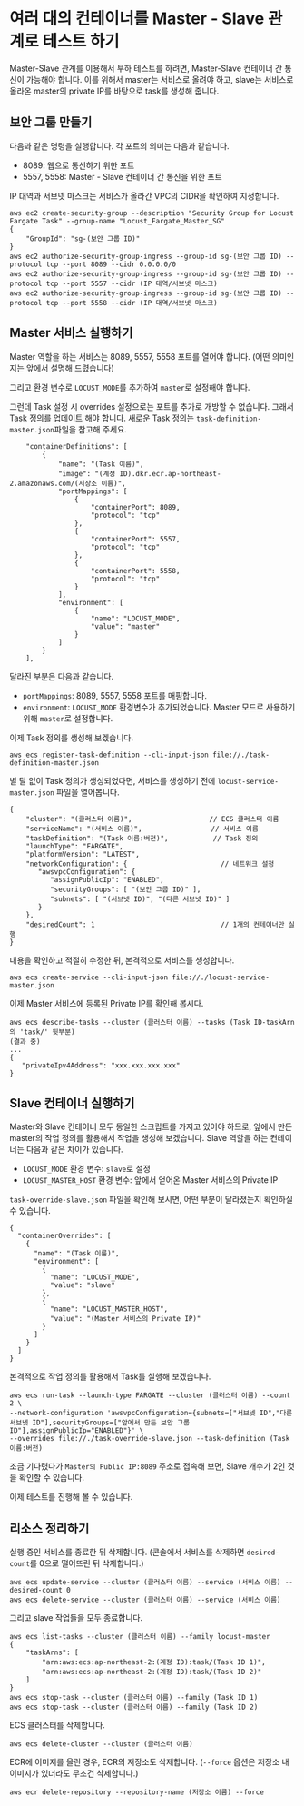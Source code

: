 # 여러 대의 컨테이너를 Master - Slave 관계로 테스트 하기

Master-Slave 관계를 이용해서 부하 테스트를 하려면, Master-Slave 컨테이너 간 통신이 가능해야 합니다. 
이를 위해서 master는 서비스로 올려야 하고, slave는 서비스로 올라온 master의 private IP를 바탕으로 task를 생성해 줍니다. 

## 보안 그룹 만들기

다음과 같은 명령을 실행합니다. 각 포트의 의미는 다음과 같습니다.

* 8089: 웹으로 통신하기 위한 포트
* 5557, 5558: Master - Slave 컨테이너 간 통신을 위한 포트

IP 대역과 서브넷 마스크는 서비스가 올라간 VPC의 CIDR을 확인하여 지정합니다.

```shell script
aws ec2 create-security-group --description "Security Group for Locust Fargate Task" --group-name "Locust_Fargate_Master_SG"
{
    "GroupId": "sg-(보안 그룹 ID)"
}
aws ec2 authorize-security-group-ingress --group-id sg-(보안 그룹 ID) --protocol tcp --port 8089 --cidr 0.0.0.0/0
aws ec2 authorize-security-group-ingress --group-id sg-(보안 그룹 ID) --protocol tcp --port 5557 --cidr (IP 대역/서브넷 마스크)
aws ec2 authorize-security-group-ingress --group-id sg-(보안 그룹 ID) --protocol tcp --port 5558 --cidr (IP 대역/서브넷 마스크)
```

## Master 서비스 실행하기

Master 역할을 하는 서비스는 8089, 5557, 5558 포트를 열어야 합니다. (어떤 의미인지는 앞에서 설명해 드렸습니다) 

그리고 환경 변수로 `LOCUST_MODE`를 추가하여 `master`로 설정해야 합니다. 

그런데 Task 설정 시 overrides 설정으로는 포트를 추가로 개방할 수 없습니다. 그래서 Task 정의를 업데이트 해야 합니다. 
새로운 Task 정의는 `task-definition-master.json`파일을 참고해 주세요. 

```
    "containerDefinitions": [
        {
            "name": "(Task 이름)",
            "image": "(계정 ID).dkr.ecr.ap-northeast-2.amazonaws.com/(저장소 이름)",
            "portMappings": [
                {
                    "containerPort": 8089,
                    "protocol": "tcp"
                },
                {
                    "containerPort": 5557,
                    "protocol": "tcp"
                },
                {
                    "containerPort": 5558,
                    "protocol": "tcp"
                }
            ],
            "environment": [
                {
                    "name": "LOCUST_MODE",
                    "value": "master"
                }
            ]
        }
    ],
```

달라진 부분은 다음과 같습니다. 
* `portMappings`: 8089, 5557, 5558 포트를 매핑합니다.
* `environment`: `LOCUST_MODE` 환경변수가 추가되었습니다. Master 모드로 사용하기 위해 `master`로 설정합니다.

이제 Task 정의를 생성해 보겠습니다. 
```shell script
aws ecs register-task-definition --cli-input-json file://./task-definition-master.json
``` 

별 탈 없이 Task 정의가 생성되었다면, 서비스를 생성하기 전에 `locust-service-master.json` 파일을 열어봅니다. 
```
{
    "cluster": "(클러스터 이름)",                   // ECS 클러스터 이름
    "serviceName": "(서비스 이름)",                 // 서비스 이름
    "taskDefinition": "(Task 이름:버전)",           // Task 정의
    "launchType": "FARGATE",
    "platformVersion": "LATEST",
    "networkConfiguration": {                       // 네트워크 설정
       "awsvpcConfiguration": {
          "assignPublicIp": "ENABLED",
          "securityGroups": [ "(보안 그룹 ID)" ],
          "subnets": [ "(서브넷 ID)", "(다른 서브넷 ID)" ]
       }
    },
    "desiredCount": 1                               // 1개의 컨테이너만 실행
}
```

내용을 확인하고 적절히 수정한 뒤, 본격적으로 서비스를 생성합니다.
```shell script
aws ecs create-service --cli-input-json file://./locust-service-master.json
```

이제 Master 서비스에 등록된 Private IP를 확인해 봅시다.

```shell script
aws ecs describe-tasks --cluster (클러스터 이름) --tasks (Task ID-taskArn의 'task/' 뒷부분)
(결과 중)
...
{
   "privateIpv4Address": "xxx.xxx.xxx.xxx"
}
```

## Slave 컨테이너 실행하기

Master와 Slave 컨테이너 모두 동일한 스크립트를 가지고 있어야 하므로, 앞에서 만든 master의 작업 정의를 활용해서 작업을 생성해 보겠습니다. Slave 역할을 하는 컨테이너는 다음과 같은 차이가 있습니다. 

* `LOCUST_MODE` 환경 변수: `slave`로 설정
* `LOCUST_MASTER_HOST` 환경 변수: 앞에서 얻어온 Master 서비스의 Private IP

`task-override-slave.json` 파일을 확인해 보시면, 어떤 부분이 달라졌는지 확인하실 수 있습니다.
```
{
  "containerOverrides": [
    {
      "name": "(Task 이름)",
      "environment": [
        {
          "name": "LOCUST_MODE",
          "value": "slave"
        },
        {
          "name": "LOCUST_MASTER_HOST",
          "value": "(Master 서비스의 Private IP)"
        }
      ]
    }
  ]
}
``` 

본격적으로 작업 정의를 활용해서 Task를 실행해 보겠습니다.
```shell script
aws ecs run-task --launch-type FARGATE --cluster (클러스터 이름) --count 2 \
--network-configuration 'awsvpcConfiguration={subnets=["서브넷 ID","다른 서브넷 ID"],securityGroups=["앞에서 만든 보안 그룹 ID"],assignPublicIp="ENABLED"}' \
--overrides file://./task-override-slave.json --task-definition (Task 이름:버전)
```

조금 기다렸다가 `Master의 Public IP:8089` 주소로 접속해 보면, Slave 개수가 2인 것을 확인할 수 있습니다. 

이제 테스트를 진행해 볼 수 있습니다. 

## 리소스 정리하기

실행 중인 서비스를 종료한 뒤 삭제합니다. (콘솔에서 서비스를 삭제하면 `desired-count`를 0으로 떨어뜨린 뒤 삭제합니다.)
```shell script
aws ecs update-service --cluster (클러스터 이름) --service (서비스 이름) --desired-count 0 
aws ecs delete-service --cluster (클러스터 이름) --service (서비스 이름)
```

그리고 slave 작업들을 모두 종료합니다.
```shell script
aws ecs list-tasks --cluster (클러스터 이름) --family locust-master
{
    "taskArns": [
        "arn:aws:ecs:ap-northeast-2:(계정 ID):task/(Task ID 1)",
        "arn:aws:ecs:ap-northeast-2:(계정 ID):task/(Task ID 2)"
    ]
}
aws ecs stop-task --cluster (클러스터 이름) --family (Task ID 1)
aws ecs stop-task --cluster (클러스터 이름) --family (Task ID 2)
```

ECS 클러스터를 삭제합니다.
```shell script
aws ecs delete-cluster --cluster (클러스터 이름)
```

ECR에 이미지를 올린 경우, ECR의 저장소도 삭제합니다. (`--force` 옵션은 저장소 내 이미지가 있더라도 무조건 삭제합니다.)
```shell script
aws ecr delete-repository --repository-name (저장소 이름) --force
```